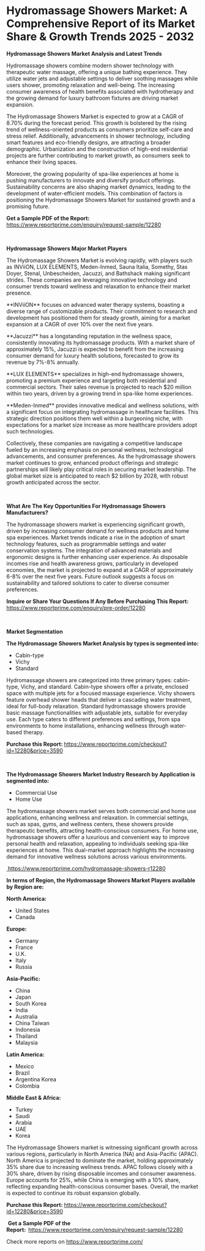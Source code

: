 <p><h1>Hydromassage Showers Market: A Comprehensive Report of its Market Share & Growth Trends 2025 - 2032</h1></p><p><strong>Hydromassage Showers Market Analysis and Latest Trends</strong></p>
<p><p>Hydromassage showers combine modern shower technology with therapeutic water massage, offering a unique bathing experience. They utilize water jets and adjustable settings to deliver soothing massages while users shower, promoting relaxation and well-being. The increasing consumer awareness of health benefits associated with hydrotherapy and the growing demand for luxury bathroom fixtures are driving market expansion.</p><p>The Hydromassage Showers Market is expected to grow at a CAGR of 8.70% during the forecast period. This growth is bolstered by the rising trend of wellness-oriented products as consumers prioritize self-care and stress relief. Additionally, advancements in shower technology, including smart features and eco-friendly designs, are attracting a broader demographic. Urbanization and the construction of high-end residential projects are further contributing to market growth, as consumers seek to enhance their living spaces.</p><p>Moreover, the growing popularity of spa-like experiences at home is pushing manufacturers to innovate and diversify product offerings. Sustainability concerns are also shaping market dynamics, leading to the development of water-efficient models. This combination of factors is positioning the Hydromassage Showers Market for sustained growth and a promising future.</p></p>
<p><strong>Get a Sample PDF of the Report:&nbsp;</strong> <a href="https://www.reportprime.com/enquiry/request-sample/12280?utm_campaign=3310&utm_medium=2&utm_source=Github&utm_content=ia&utm_term=18032025&utm_id=hydromassage-showers">https://www.reportprime.com/enquiry/request-sample/12280</a></p>
<p>&nbsp;</p>
<p><strong>Hydromassage Showers Major Market Players</strong></p>
<p><p>The Hydromassage Showers Market is evolving rapidly, with players such as INViiON, LUX ELEMENTS, Meden-Inmed, Sauna Italia, Somethy, Stas Doyer, Stenal, Unbescheiden, Jacuzzi, and Bathshack making significant strides. These companies are leveraging innovative technology and consumer trends toward wellness and relaxation to enhance their market presence.</p><p>**INViiON** focuses on advanced water therapy systems, boasting a diverse range of customizable products. Their commitment to research and development has positioned them for steady growth, aiming for a market expansion at a CAGR of over 10% over the next five years.</p><p>**Jacuzzi** has a longstanding reputation in the wellness space, consistently innovating its hydromassage products. With a market share of approximately 15%, Jacuzzi is expected to benefit from the increasing consumer demand for luxury health solutions, forecasted to grow its revenue by 7%-8% annually.</p><p>**LUX ELEMENTS** specializes in high-end hydromassage showers, promoting a premium experience and targeting both residential and commercial sectors. Their sales revenue is projected to reach $20 million within two years, driven by a growing trend in spa-like home experiences.</p><p>**Meden-Inmed** provides innovative medical and wellness solutions, with a significant focus on integrating hydromassage in healthcare facilities. This strategic direction positions them well within a burgeoning niche, with expectations for a market size increase as more healthcare providers adopt such technologies.</p><p>Collectively, these companies are navigating a competitive landscape fueled by an increasing emphasis on personal wellness, technological advancements, and consumer preferences. As the hydromassage showers market continues to grow, enhanced product offerings and strategic partnerships will likely play critical roles in securing market leadership. The global market size is anticipated to reach $2 billion by 2028, with robust growth anticipated across the sector.</p></p>
<p>&nbsp;</p>
<p><strong>What Are The Key Opportunities For Hydromassage Showers Manufacturers?</strong></p>
<p><p>The hydromassage showers market is experiencing significant growth, driven by increasing consumer demand for wellness products and home spa experiences. Market trends indicate a rise in the adoption of smart technology features, such as programmable settings and water conservation systems. The integration of advanced materials and ergonomic designs is further enhancing user experience. As disposable incomes rise and health awareness grows, particularly in developed economies, the market is projected to expand at a CAGR of approximately 6-8% over the next five years. Future outlook suggests a focus on sustainability and tailored solutions to cater to diverse consumer preferences.</p></p>
<p><strong>Inquire or Share Your Questions If Any Before Purchasing This Report:</strong> <a href="https://www.reportprime.com/enquiry/pre-order/12280?utm_campaign=3310&utm_medium=2&utm_source=Github&utm_content=ia&utm_term=18032025&utm_id=hydromassage-showers">https://www.reportprime.com/enquiry/pre-order/12280</a></p>
<p>&nbsp;</p>
<p><strong>Market Segmentation</strong></p>
<p><strong>The Hydromassage Showers Market Analysis by types is segmented into:</strong></p>
<p><ul><li>Cabin-type</li><li>Vichy</li><li>Standard</li></ul></p>
<p><p>Hydromassage showers are categorized into three primary types: cabin-type, Vichy, and standard. Cabin-type showers offer a private, enclosed space with multiple jets for a focused massage experience. Vichy showers feature overhead shower heads that deliver a cascading water treatment, ideal for full-body relaxation. Standard hydromassage showers provide basic massage functionalities with adjustable jets, suitable for everyday use. Each type caters to different preferences and settings, from spa environments to home installations, enhancing wellness through water-based therapy.</p></p>
<p><strong>Purchase this Report:&nbsp;</strong><a href="https://www.reportprime.com/checkout?id=12280&price=3590&utm_campaign=3310&utm_medium=2&utm_source=Github&utm_content=ia&utm_term=18032025&utm_id=hydromassage-showers">https://www.reportprime.com/checkout?id=12280&price=3590</a></p>
<p>&nbsp;</p>
<p><strong>The Hydromassage Showers Market Industry Research by Application is segmented into:</strong></p>
<p><ul><li>Commercial Use</li><li>Home Use</li></ul></p>
<p><p>The hydromassage showers market serves both commercial and home use applications, enhancing wellness and relaxation. In commercial settings, such as spas, gyms, and wellness centers, these showers provide therapeutic benefits, attracting health-conscious consumers. For home use, hydromassage showers offer a luxurious and convenient way to improve personal health and relaxation, appealing to individuals seeking spa-like experiences at home. This dual-market approach highlights the increasing demand for innovative wellness solutions across various environments.</p></p>
<p><a href="https://www.reportprime.com/hydromassage-showers-r12280?utm_campaign=3310&utm_medium=2&utm_source=Github&utm_content=ia&utm_term=18032025&utm_id=hydromassage-showers">&nbsp;https://www.reportprime.com/hydromassage-showers-r12280</a></p>
<p><strong>In terms of Region, the Hydromassage Showers Market Players available by Region are:</strong></p>
<p>
    <p> <strong> North America: </strong>
        <ul>
            <li>United States</li>
            <li>Canada</li>
        </ul>
        </p> 
    <p> <strong> Europe: </strong>
        <ul>
            <li>Germany</li>
            <li>France</li>
            <li>U.K.</li>
            <li>Italy</li>
            <li>Russia</li>
        </ul>
        </p> 
    <p> <strong> Asia-Pacific: </strong>
        <ul>
            <li>China</li>
            <li>Japan</li>
            <li>South Korea</li>
            <li>India</li>
            <li>Australia</li>
            <li>China Taiwan</li>
            <li>Indonesia</li>
            <li>Thailand</li>
            <li>Malaysia</li>
        </ul>
        </p> 
    <p> <strong> Latin America: </strong>
        <ul>
            <li>Mexico</li>
            <li>Brazil</li>
            <li>Argentina Korea</li>
            <li>Colombia</li>
        </ul>
        </p> 
    <p> <strong> Middle East & Africa: </strong>
        <ul>
            <li>Turkey</li>
            <li>Saudi</li>
            <li>Arabia</li>
            <li>UAE</li>
            <li>Korea</li>
        </ul>
    </p>
    </p>
<p><p>The Hydromassage Showers market is witnessing significant growth across various regions, particularly in North America (NA) and Asia-Pacific (APAC). North America is projected to dominate the market, holding approximately 35% share due to increasing wellness trends. APAC follows closely with a 30% share, driven by rising disposable incomes and consumer awareness. Europe accounts for 25%, while China is emerging with a 10% share, reflecting expanding health-conscious consumer bases. Overall, the market is expected to continue its robust expansion globally.</p></p>
<p><strong>Purchase this Report: </strong><a href="https://www.reportprime.com/checkout?id=12280&price=3590&utm_campaign=3310&utm_medium=2&utm_source=Github&utm_content=ia&utm_term=18032025&utm_id=hydromassage-showers">https://www.reportprime.com/checkout?id=12280&price=3590</a></p>
<p>&nbsp;<strong>Get a Sample PDF of the Report:&nbsp;&nbsp;</strong><a href="https://www.reportprime.com/enquiry/request-sample/12280?utm_campaign=3310&utm_medium=2&utm_source=Github&utm_content=ia&utm_term=18032025&utm_id=hydromassage-showers">https://www.reportprime.com/enquiry/request-sample/12280</a></p>
<p><strong></strong></p>
<p>Check more reports on <a href="https://www.reportprime.com/?utm_campaign=3310&utm_medium=2&utm_source=Github&utm_content=ia&utm_term=18032025&utm_id=hydromassage-showers">https://www.reportprime.com/</a></p>